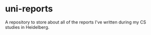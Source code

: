 # uni-reports
A repository to store about all of the reports I've written during my CS studies in Heidelberg.
